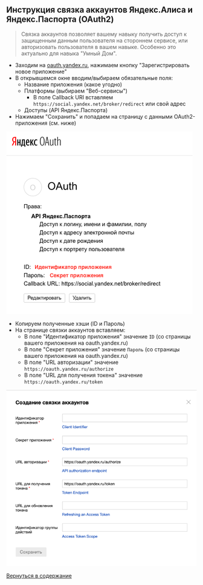 
Инструкция связка аккаунтов Яндекс.Алиса и Яндекс.Паспорта (OAuth2)
--------

> Связка аккаунтов позволяет вашему навыку получить доступ к защищенным данным пользователя на стороннем сервисе, или авторизовать пользователя в вашем навыке. Особенно это актуально для навыка "Умный Дом".


* Заходим на [oauth.yandex.ru](https://oauth.yandex.ru/), нажимаем кнопку "Зарегистрировать новое приложение"
* В открывшемся окне вводим/выбираем обязательные поля:
    * Название приложения (какое угодно)
    * Платформы (выбираем "Веб-сервисы")
        * В поле Callback URI вставляем `https://social.yandex.net/broker/redirect` или свой адрес
    * Доступы (API Яндекс.Паспорта)
* Нажимаем "Сохранить" и попадаем на страницу с данными OAuth2-приложения (см. ниже)

![oauth_settings](yandex-passport_oauth_settings.png)

* Копируем полученные хэши (ID и Пароль)
* На странице связки аккаунтов вставляем:
    * В поле "Идентификатор приложения" значение `ID` (со страницы вашего приложения на oauth.yandex.ru)
    * В поле "Секрет приложения" значение `Пароль` (со страницы вашего приложения на oauth.yandex.ru)
    * В поле "URL авторизации" значение `https://oauth.yandex.ru/authorize`
    * В поле "URL для получения токена" значение `https://oauth.yandex.ru/token`
    
![dialog_settings](yandex-dialog_assoc_account.png)

[Вернуться в содержание](README.md)
